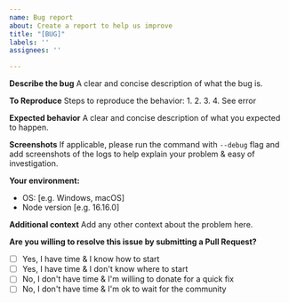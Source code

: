 ```yaml
---
name: Bug report
about: Create a report to help us improve
title: "[BUG]"
labels: ''
assignees: ''

---
```


**Describe the bug**
A clear and concise description of what the bug is.

**To Reproduce**
Steps to reproduce the behavior:
1. 
2. 
3. 
4. See error

**Expected behavior**
A clear and concise description of what you expected to happen.

**Screenshots**
If applicable, please run the command with `--debug` flag and add screenshots of the logs to help explain your problem & easy of investigation.

**Your environment:**
 - OS: [e.g. Windows, macOS]
 - Node version [e.g. 16.16.0]

**Additional context**
Add any other context about the problem here.

**Are you willing to resolve this issue by submitting a Pull Request?**
- [ ] Yes, I have time & I know how to start
- [ ] Yes, I have time & I don't know where to start
- [ ] No, I don't have time & I'm willing to donate for a quick fix
- [ ] No, I don't have time & I'm ok to wait for the community
